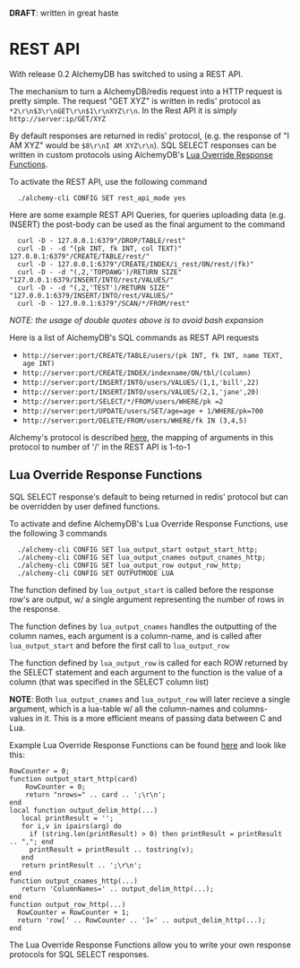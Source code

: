 **DRAFT**: written in great haste

# REST API #

With release 0.2 AlchemyDB has switched to using a REST API.

The mechanism to turn a AlchemyDB/redis request into a HTTP request is pretty simple. The request "GET XYZ" is written in redis' protocol as ` *2\r\n$3\r\nGET\r\n$1\r\nXYZ\r\n `. In the Rest API it is simply ` http://server:ip/GET/XYZ `

By default responses are returned in redis' protocol, (e.g. the response of "I AM XYZ" would be ` $8\r\nI AM XYZ\r\n `). SQL SELECT responses can be written in custom protocols using AlchemyDB's [Lua Override Response Functions](http://code.google.com/p/alchemydatabase/wiki/RestAPI?ts=1330441177&updated=RestAPI#Lua_Override_Response_Functions).

To activate the REST API, use the following command
```
  ./alchemy-cli CONFIG SET rest_api_mode yes
```

Here are some example REST API Queries, for queries uploading data (e.g. INSERT) the post-body can be used as the final argument to the command
```
  curl -D - 127.0.0.1:6379"/DROP/TABLE/rest"
  curl -D - -d "(pk INT, fk INT, col TEXT)" 127.0.0.1:6379"/CREATE/TABLE/rest/"
  curl -D - 127.0.0.1:6379"/CREATE/INDEX/i_rest/ON/rest/(fk)"
  curl -D - -d "(,2,'TOPDAWG')/RETURN SIZE" "127.0.0.1:6379/INSERT/INTO/rest/VALUES/"
  curl -D - -d "(,2,'TEST')/RETURN SIZE" "127.0.0.1:6379/INSERT/INTO/rest/VALUES/"
  curl -D - 127.0.0.1:6379"/SCAN/*/FROM/rest"
```
_NOTE: the usage of double quotes above is to avoid bash expansion_

Here is a list of AlchemyDB's SQL commands as REST API requests
  * ` http://server:port/CREATE/TABLE/users/(pk INT, fk INT, name TEXT, age INT) `
  * ` http://server:port/CREATE/INDEX/indexname/ON/tbl/(column) `
  * ` http://server:port/INSERT/INTO/users/VALUES/(1,1,'bill',22) `
  * ` http://server:port/INSERT/INTO/users/VALUES/(2,1,'jane',20) `
  * ` http://server:port/SELECT/*/FROM/users/WHERE/pk =2 `
  * ` http://server:port/UPDATE/users/SET/age=age + 1/WHERE/pk=700 `
  * ` http://server:port/DELETE/FROM/users/WHERE/fk IN (3,4,5) `

Alchemy's protocol is described [here](http://code.google.com/p/alchemydatabase/wiki/Protocol), the mapping of arguments in this protocol to number of '/' in the REST API is 1-to-1

## Lua Override Response Functions ##
SQL SELECT response's default to being returned in redis' protocol but can be overridden by user defined functions.

To activate and define AlchemyDB's Lua Override Response Functions, use the following 3 commands
```
  ./alchemy-cli CONFIG SET lua_output_start output_start_http;
  ./alchemy-cli CONFIG SET lua_output_cnames output_cnames_http;
  ./alchemy-cli CONFIG SET lua_output_row output_row_http;
  ./alchemy-cli CONFIG SET OUTPUTMODE LUA
```
The function defined by ` lua_output_start ` is called before the response row's are output, w/ a single argument representing the number of rows in the response.

The function defines by ` lua_output_cnames ` handles the outputting of the column names, each argument is a column-name, and is called after ` lua_output_start ` and before the first call to ` lua_output_row `

The function defined by ` lua_output_row ` is called for each ROW returned by the SELECT statement and each argument to the function is the value of a column (that was specified in the SELECT column list)

**NOTE**: Both ` lua_output_cnames ` and ` lua_output_row ` will later recieve a single argument, which is a lua-table w/ all the column-names and columns-values in it. This is a more efficient means of passing data between C and Lua.

Example Lua Override Response Functions can be found [here](https://github.com/JakSprats/Alchemy-Database/blob/master/redis_unstable/src/core/internal.lua#L241-261) and look like this:
```
RowCounter = 0;
function output_start_http(card)
    RowCounter = 0;
    return "nrows=" .. card .. ';\r\n';
end
local function output_delim_http(...)
   local printResult = '';
   for i,v in ipairs(arg) do
     if (string.len(printResult) > 0) then printResult = printResult .. ","; end
     printResult = printResult .. tostring(v);
   end
   return printResult .. ';\r\n';
end
function output_cnames_http(...)
   return 'ColumnNames=' .. output_delim_http(...);
end
function output_row_http(...)
  RowCounter = RowCounter + 1;
  return 'row[' .. RowCounter .. ']=' .. output_delim_http(...);
end
```

The Lua Override Response Functions allow you to write your own response protocols for SQL SELECT responses.